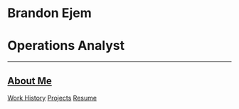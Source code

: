 # Brandon Ejem
# Operations Analyst

---
[About Me](https://ejem0724.github.io/contact-me)
---
[Work History](https://ejem0724.github.io/work-history)
[Projects](https://ejem0724.github.io/resume)
[Resume](https://drive.google.com/file/d/1N04MfUDJqpCMQxs24CMc0z-Vb1zr_SuE/view?usp=drive_link)
